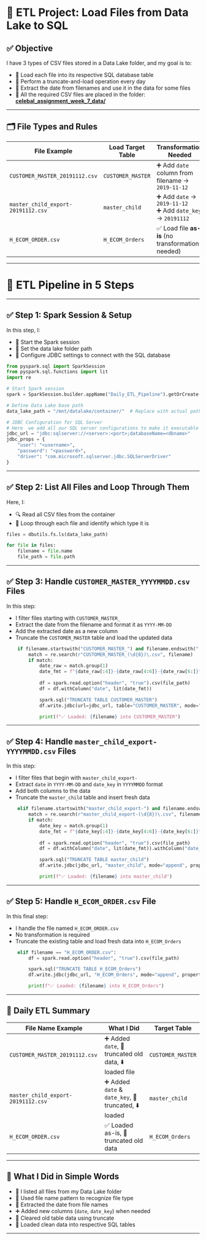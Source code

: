 # 📘 **ETL Project: Load Files from Data Lake to SQL**

## ✅ **Objective**

I have 3 types of CSV files stored in a Data Lake folder, and my goal is to:

- 🔄 Load each file into its respective SQL database table  
- 🧹 Perform a truncate-and-load operation every day  
- 📅 Extract the date from filenames and use it in the data for some files  
- 📂 All the required CSV files are placed in the folder: [**celebal_assignment_week_7_data/**](./celebal_assignment_week_7_data/)
---

## 🗂️ File Types and Rules

| File Example                       | Load Target Table | Transformation Needed                                        |
| ---------------------------------- | ----------------- | ------------------------------------------------------------ |
| `CUSTOMER_MASTER_20191112.csv`           | `CUSTOMER_MASTER` | ➕ Add `date` column from filename → `2019-11-12`             |
| `master_child_export-20191112.csv` | `master_child`    | ➕ Add `date` → `2019-11-12`<br>➕ Add `date_key` → `20191112` |
| `H_ECOM_ORDER.csv`                 | `H_ECOM_Orders`   | ✅ Load file **as-is** (no transformation needed)             |

---

# 🧰 ETL Pipeline in 5 Steps

---

## ✅ Step 1: Spark Session & Setup

In this step, I:

* 🚀 Start the Spark session
* 📁 Set the data lake folder path
* 🔌 Configure JDBC settings to connect with the SQL database

```python
from pyspark.sql import SparkSession
from pyspark.sql.functions import lit
import re

# Start Spark session
spark = SparkSession.builder.appName("Daily_ETL_Pipeline").getOrCreate()

# Define Data Lake base path
data_lake_path = "/mnt/datalake/container/"  # Replace with actual path

# JDBC Configuration for SQL Server
# Here  we add all our SQL server configurations to make it executable 
jdbc_url = "jdbc:sqlserver://<server>:<port>;databaseName=<dbname>"
jdbc_props = {
    "user": "<username>",
    "password": "<password>",
    "driver": "com.microsoft.sqlserver.jdbc.SQLServerDriver"
}
```

---

## ✅ Step 2: List All Files and Loop Through Them

Here, I:

* 🔍 Read all CSV files from the container
* 📄 Loop through each file and identify which type it is

```python
files = dbutils.fs.ls(data_lake_path)

for file in files:
    filename = file.name
    file_path = file.path
```

---

## ✅ Step 3: Handle `CUSTOMER_MASTER_YYYYMMDD.csv` Files

In this step:

* I filter files starting with `CUSTOMER_MASTER_`
* Extract the date from the filename and format it as `YYYY-MM-DD`
* Add the extracted date as a new column
* Truncate the `CUSTOMER_MASTER` table and load the updated data

```python
    if filename.startswith("CUSTOMER_MASTER_") and filename.endswith(".csv"):
        match = re.search(r"CUSTOMER_MASTER_(\d{8})\.csv", filename)
        if match:
            date_raw = match.group(1)
            date_fmt = f"{date_raw[:4]}-{date_raw[4:6]}-{date_raw[6:]}"
            
            df = spark.read.option("header", "true").csv(file_path)
            df = df.withColumn("date", lit(date_fmt))

            spark.sql("TRUNCATE TABLE CUSTOMER_MASTER")
            df.write.jdbc(url=jdbc_url, table="CUSTOMER_MASTER", mode="append", properties=jdbc_props)

            print(f"✅ Loaded: {filename} into CUSTOMER_MASTER")
```

---

## ✅ Step 4: Handle `master_child_export-YYYYMMDD.csv` Files

In this step:

* I filter files that begin with `master_child_export-`
* Extract `date` in `YYYY-MM-DD` and `date_key` in `YYYYMMDD` format
* Add both columns to the data
* Truncate the `master_child` table and insert fresh data

```python
    elif filename.startswith("master_child_export-") and filename.endswith(".csv"):
        match = re.search(r"master_child_export-(\d{8})\.csv", filename)
        if match:
            date_key = match.group(1)
            date_fmt = f"{date_key[:4]}-{date_key[4:6]}-{date_key[6:]}"
            
            df = spark.read.option("header", "true").csv(file_path)
            df = df.withColumn("date", lit(date_fmt)).withColumn("date_key", lit(date_key))

            spark.sql("TRUNCATE TABLE master_child")
            df.write.jdbc(jdbc_url, "master_child", mode="append", properties=jdbc_props)

            print(f"✅ Loaded: {filename} into master_child")
```

---

## ✅ Step 5: Handle `H_ECOM_ORDER.csv` File

In this final step:

* I handle the file named `H_ECOM_ORDER.csv`
* No transformation is required
* Truncate the existing table and load fresh data into `H_ECOM_Orders`

```python
    elif filename == "H_ECOM_ORDER.csv":
        df = spark.read.option("header", "true").csv(file_path)

        spark.sql("TRUNCATE TABLE H_ECOM_Orders")
        df.write.jdbc(jdbc_url, "H_ECOM_Orders", mode="append", properties=jdbc_props)

        print(f"✅ Loaded: {filename} into H_ECOM_Orders")
```

---

## 📌 Daily ETL Summary

| File Name Example                  | What I Did                                              | Target Table    |
| ---------------------------------- | -----------------------------------------------------   | --------------- |
| `CUSTOMER_MASTER_20191112.csv`     | ➕ Added `date`, 🧹 truncated old data, ⬇️ loaded file | `CUSTOMER_MASTER`|
| `master_child_export-20191112.csv` | ➕ Added `date` & `date_key`, 🧹 truncated, ⬇️ loaded  | `master_child`  |
| `H_ECOM_ORDER.csv`                 | ✅ Loaded as-is, 🧹 truncated old data                  | `H_ECOM_Orders` |

---

## 🧠 What I Did in Simple Words

* 📁 I listed all files from my Data Lake folder
* 🧠 Used file name pattern to recognize file type
* 📅 Extracted the date from file names
* ➕ Added new columns (`date`, `date_key`) when needed
* 🧹 Cleared old table data using truncate
* 💾 Loaded clean data into respective SQL tables

---

